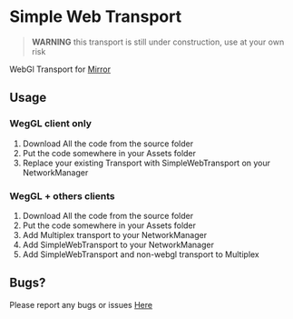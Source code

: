 # Simple Web Transport

> **WARNING** this transport is still under construction, use at your own risk 

WebGl Transport for [Mirror](https://github.com/vis2k/Mirror)


## Usage

### WegGL client only
1) Download All the code from the source folder
2) Put the code somewhere in your Assets folder
3) Replace your existing Transport with SimpleWebTransport on your NetworkManager

### WegGL + others clients
1) Download All the code from the source folder
2) Put the code somewhere in your Assets folder
3) Add Multiplex transport to your NetworkManager
4) Add SimpleWebTransport to your NetworkManager
5) Add SimpleWebTransport and non-webgl transport to Multiplex

## Bugs?

Please report any bugs or issues [Here](https://github.com/MirrorNetworking/SimpleWebTransport/issues)
